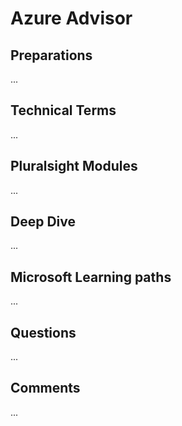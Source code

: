 # Azure Advisor

## Preparations
...

## Technical Terms
...

## Pluralsight Modules
...

## Deep Dive
...

## Microsoft Learning paths
...

## Questions
...

## Comments
...